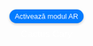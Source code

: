 <!DOCTYPE html>
<html lang="en">
<head>
  <meta charset="UTF-8">
  <meta name="viewport" content="width=device-width, initial-scale=1.0">
  <title>Modele AR Optimizate</title>
  <script type="module" src="https://unpkg.com/@google/model-viewer"></script>
  <style>
    body {
      margin: 0;
      padding: 0;
      font-family: Arial, sans-serif;
      background-image: url('fundal2.jpg');
      background-size: cover;
      background-position: center;
      display: flex;
      justify-content: center;
      align-items: center;
      height: 100vh;
    }

    .model-container {
      display: flex;
      flex-wrap: wrap; /* Optimize layout for multiple models */
      justify-content: center;
      max-width: 800px; /* Adjust for larger screens */
    }

    .model-section {
      margin: 10px;
      text-align: center;
    }

    model-viewer {
      width: 170px;
      height: 170px;
      margin: 0 auto;
    }

    .ar-button {
      display: flex;
      align-items: center;
      justify-content: center;
      margin: 10px auto;
      padding: 5px 10px;
      font-size: 0.8rem;
      cursor: pointer;
      background-color: #007BFF;
      border: none;
      border-radius: 20px;
      color: white;
      box-shadow: 0 2px 4px rgba(0, 0, 0, 0.2);
      transition: background-color 0.3s, box-shadow 0.3s;
    }

    .ar-button:hover {
      background-color: #0056b3;
      box-shadow: 0 4px 8px rgba(0, 0, 0, 0.3);
    }

    p {
      margin-top: 10px;
      color: #FFFFFF;
      font-size: 1.2em;
    }

    .back-button {
      display: flex;
      justify-content: center;
      width: 100%;
      padding: 20px;
    }

    .back-link {
      text-decoration: none;
      color: white;
      background-color: #007BFF;
      padding: 10px 20px;
      border-radius: 20px;
      transition: background-color 0.3s;
    }

    .back-link:hover {
      background-color: #0056b3;
    }
  </style>
</head>
<body>

<div class="model-container">
  <div class="model-section">
    <model-viewer
      src="cactus.glb"
      ios-src="cactus.usdz"
      ar
      ar-modes="webxr scene-viewer quick-look"
      camera-controls
      auto-rotate
      environment-image="neutral"
      shadow-intensity="1"
      min-camera-orbit="auto 0deg 0deg"
      max-camera-orbit="auto 80deg auto">
      <button slot="ar-button" class="ar-button">Activează modul AR</button>
    </model-viewer>
    <p>Cactus Cary</p>
  </div>

  <div class="model-section">
    <model-viewer
      src="guler2.glb"
      ios-src="guler2.usdz"
      ar
      ar-modes="webxr scene-viewer quick-look"
      camera-controls
      auto-rotate
      environment-image="neutral"
      shadow-intensity="1"
      min-camera-orbit="auto 0deg 0deg"
      max-camera-orbit="auto 80deg auto
